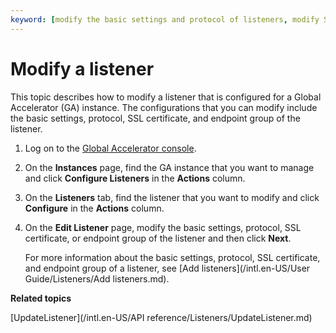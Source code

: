 ```yaml
---
keyword: [modify the basic settings and protocol of listeners, modify SSL certificate, modify endpoint group]
---
```


# Modify a listener

This topic describes how to modify a listener that is configured for a Global Accelerator \(GA\) instance. The configurations that you can modify include the basic settings, protocol, SSL certificate, and endpoint group of the listener.

1.  Log on to the [Global Accelerator console](https://ga.console.aliyun.com/list).

2.  On the **Instances** page, find the GA instance that you want to manage and click **Configure Listeners** in the **Actions** column.

3.  On the **Listeners** tab, find the listener that you want to modify and click **Configure** in the **Actions** column.

4.  On the **Edit Listener** page, modify the basic settings, protocol, SSL certificate, or endpoint group of the listener and then click **Next**.

    For more information about the basic settings, protocol, SSL certificate, and endpoint group of a listener, see [Add listeners](/intl.en-US/User Guide/Listeners/Add listeners.md).


**Related topics**  


[UpdateListener](/intl.en-US/API reference/Listeners/UpdateListener.md)

